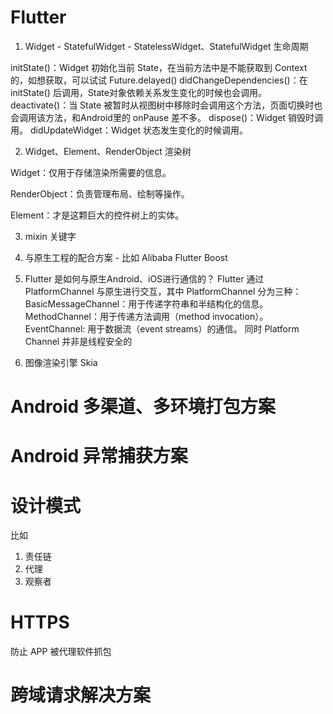 # Flutter

1. Widget - StatefulWidget - StatelessWidget、StatefulWidget 生命周期


initState()：Widget 初始化当前 State，在当前方法中是不能获取到 Context 的，如想获取，可以试试 Future.delayed()
didChangeDependencies()：在 initState() 后调用，State对象依赖关系发生变化的时候也会调用。
deactivate()：当 State 被暂时从视图树中移除时会调用这个方法，页面切换时也会调用该方法，和Android里的 onPause 差不多。
dispose()：Widget 销毁时调用。
didUpdateWidget：Widget 状态发生变化的时候调用。


2. Widget、Element、RenderObject 渲染树

Widget：仅用于存储渲染所需要的信息。

RenderObject：负责管理布局、绘制等操作。

Element：才是这颗巨大的控件树上的实体。


3. mixin 关键字


4. 与原生工程的配合方案 - 比如 Alibaba Flutter Boost


5. Flutter 是如何与原生Android、iOS进行通信的？
Flutter 通过 PlatformChannel 与原生进行交互，其中 PlatformChannel 分为三种：
BasicMessageChannel：用于传递字符串和半结构化的信息。
MethodChannel：用于传递方法调用（method invocation）。
EventChannel: 用于数据流（event streams）的通信。
同时 Platform Channel 并非是线程安全的


6. 图像渲染引擎 Skia






# Android 多渠道、多环境打包方案

# Android 异常捕获方案

# 设计模式

比如

1. 责任链
2. 代理
3. 观察者

# HTTPS

防止 APP 被代理软件抓包

# 跨域请求解决方案